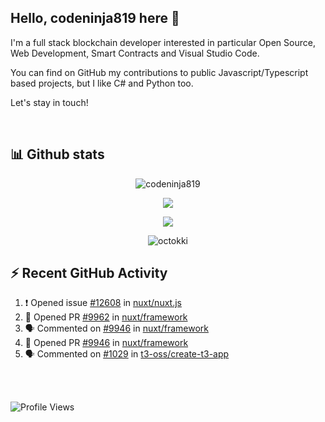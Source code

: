 ## Hello, codeninja819 here 👋

I'm a full stack blockchain developer interested in particular Open Source, Web Development, Smart Contracts and Visual Studio Code.

You can find on GitHub my contributions to public Javascript/Typescript based projects, but I like C# and Python too.

Let's stay in touch!

<br />

## 📊 Github stats

<p align="center">
<img src="https://github-profile-trophy.vercel.app/?username=codeninja819&rank=SECRET,SSS,SS,S,AA,AAA,A&theme=radical&no-bg=true&no-frame=true&column=5" alt="codeninja819" />
</p>
<p align="center">
<img align="center" src="https://github-readme-stats.vercel.app/api?username=codeninja819&theme=dark&show_icons=true&count_private=true&hide_border=true" />
</p>

<p align="center">
<img align="center" src="https://github-readme-stats.vercel.app/api/top-langs/?username=codeninja819&layout=compact&langs_count=6&theme=dark&hide_border=true" />
</p>

<p align="center">
<img align="center" src="https://github-readme-streak-stats.herokuapp.com/?user=codeninja819&theme=dark&hide_border=true" alt="octokki" />
</p>

## ⚡ Recent GitHub Activity

<!-- https://github.com/jamesgeorge007/github-activity-readme -->

<!--START_SECTION:activity-->
1. ❗️ Opened issue [#12608](https://github.com/nuxt/nuxt.js/issues/12608) in [nuxt/nuxt.js](https://github.com/nuxt/nuxt.js)
2. 💪 Opened PR [#9962](https://github.com/nuxt/framework/pull/9962) in [nuxt/framework](https://github.com/nuxt/framework)
3. 🗣 Commented on [#9946](https://github.com/nuxt/framework/issues/9946) in [nuxt/framework](https://github.com/nuxt/framework)
4. 💪 Opened PR [#9946](https://github.com/nuxt/framework/pull/9946) in [nuxt/framework](https://github.com/nuxt/framework)
5. 🗣 Commented on [#1029](https://github.com/t3-oss/create-t3-app/issues/1029) in [t3-oss/create-t3-app](https://github.com/t3-oss/create-t3-app)
<!--END_SECTION:activity-->
<br/>

<br />

![Profile Views](https://komarev.com/ghpvc/?username=codeninja819)
